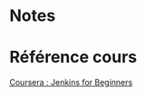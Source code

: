 # Notes

# Référence cours
[Coursera : Jenkins for Beginners](https://www.coursera.org/learn/jenkins-for-beginners)


